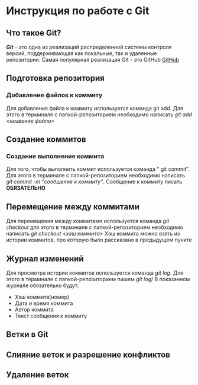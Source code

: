 # Инструкция по работе с Git 

##  Что такое Git?
***Git*** - это одна из реализаций распределенной системы контроля версий, поддерживающая как локальные, так и удаленные репозитории. Самая популярная реализация Git - это GitHub [GitHub](https://github.com) 

## Подготовка репозитория

### Добавление файлов к коммиту
Для добавления файла к коммиту используется команда git add. Для этого в терминале с папкой-репозиторием необходимо написать *git add <название файла>*
## Создание коммитов

### Создание выполнение коммита
Для того, чтобы выполнить коммит используется команда " git commit". Для этого в терминале с папкой-репозиторием необходимо написать *git commit -m "сообщение к коммиту"*. Сообщение к коммиту писать **ОБЯЗАТЕЛЬНО**

## Перемещение между коммитами
Для перемещения между коммитами используется команда *git checkout* для этого в терминале с папкой-репозиторием необходимо написать *git checkout <хэш коммита>* Хэш коммита можно взять из истории коммитов, про которую было рассказано в предыдущем пункте

## Журнал изменений
Для просмотра истории коммитов используется команда *git log*. Для этого в терминале с папкой-репозиторием пишем *git log*/ В показанном журнале обязательно будут:
* Хэш коммита(номер)
* Дата и время коммита
* Автор коммита
* Текст сообщения к коммиту


## Ветки в Git 

## Слияние веток и разрешение конфликтов

## Удаление веток


